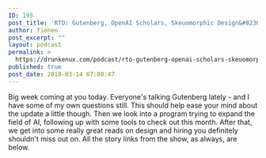 ```yaml
---
ID: 195
post_title: 'RTO: Gutenberg, OpenAI Scholars, Skeuomorphic Design&#8230;'
author: fienen
post_excerpt: ""
layout: podcast
permalink: >
  https://drunkenux.com/podcast/rto-gutenberg-openai-scholars-skeuomorphic-design/
published: true
post_date: 2018-03-14 07:00:47
---
```

Big week coming at you today. Everyone's talking Gutenberg lately - and I have some of my own questions still. This should help ease your mind about the update a little though. Then we look into a program trying to expand the field of AI, following up with some tools to check out this month. After that, we get into some really great reads on design and hiring you definitely shouldn't miss out on. All the story links from the show, as always, are below.
